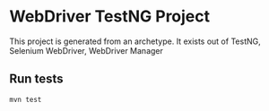 # WebDriver TestNG Project

This project is generated from an archetype. It exists out of TestNG, Selenium WebDriver, WebDriver Manager


## Run tests

`mvn test`

